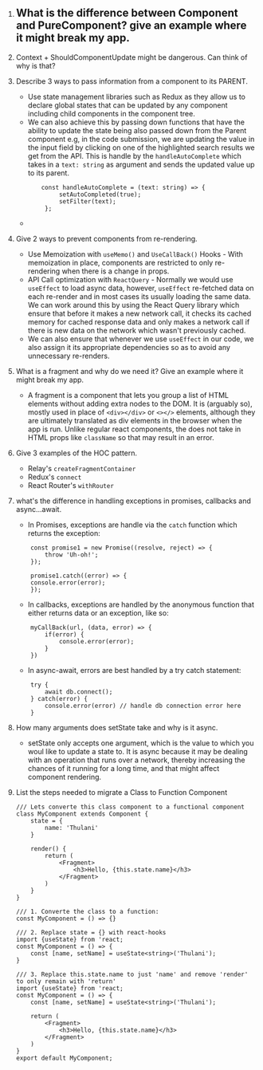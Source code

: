 1. What is the difference between Component and PureComponent? give an example where it might break my app.
    - 

2. Context + ShouldComponentUpdate might be dangerous. Can think of why is that?
3. Describe 3 ways to pass information from a component to its PARENT.
    - Use state management libraries such as Redux as they allow us to declare global states that can be updated by any component including child components
    in the component tree.
    - We can also achieve this by passing down functions that have the ability to update the state being also passed down from the Parent component
    e.g, in the code submission, we are updating the value in the input field by clicking on one of the highlighted search results we get from the API. This is handle by the
    ```handleAutoComplete``` which takes in a ```text: string``` as argument and sends the updated value up to its parent.
    ```
           const handleAutoComplete = (text: string) => {
                setAutoCompleted(true);
                setFilter(text);
            };
    ``` 
    - 
4. Give 2 ways to prevent components from re-rendering.
    - Use Memoization with `useMemo()` and `UseCallBack()` Hooks - With memoization in place, components are restricted to only re-rendering when there is a change in props.
    - API Call optimization with `ReactQuery` - Normally we would use `useEffect` to load async data, however, `useEffect` re-fetched data on each re-render and in most cases
    its usually loading the same data. We can work around this by using the React Query library which ensure that before it makes a new network call, it checks its cached memory for cached response data and only makes a network call if there is new data on the network which wasn't previously cached.
    - We can also ensure that whenever we use `useEffect` in our code, we also assign it its appropriate dependencies so as to avoid any unnecessary re-renders.
5. What is a fragment and why do we need it? Give an example where it might break my app.
    - A fragment is a component that lets you group a list of HTML elements without adding extra nodes to the DOM. It is (arguably so), mostly used in place of `<div></div>` or `<></>` elements, although they are ultimately translated as div elements in the browser when the app is run. Unlike regular react components, the <Fragment /> does not take in HTML props like `className` so that may result in an error.
6. Give 3 examples of the HOC pattern.
    - Relay's `createFragmentContainer`
    - Redux's `connect` 
    - React Router's `withRouter`
7. what's the difference in handling exceptions in promises, callbacks and async...await. 
    - In Promises, exceptions are handle via the `catch` function which returns the exception:
    ```
        const promise1 = new Promise((resolve, reject) => {
            throw 'Uh-oh!';
        });

        promise1.catch((error) => {
        console.error(error);
        });
    ```
    - In callbacks, exceptions are handled by the anonymous function that either returns data or an exception, like so:
    ```
        myCallBack(url, (data, error) => {
            if(error) {
                console.error(error);
            }
        })
    ```
    - In async-await, errors are best handled by a try catch statement:
    ```
        try {
            await db.connect();
        } catch(error) {
            console.error(error) // handle db connection error here
        }
    ```
8. How many arguments does setState take and why is it async.
    - setState only accepts one argument, which is the value to which you woul like to update a state to. It is async because it may be dealing with an operation that 
    runs over a network, thereby increasing the chances of it running for a long time, and that might affect component rendering.
9.  List the steps needed to migrate a Class to Function Component
    ```
    /// Lets converte this class component to a functional component
    class MyComponent extends Component {
        state = {
            name: 'Thulani'
        }

        render() {
            return (
                <Fragment>
                    <h3>Hello, {this.state.name}</h3>
                </Fragment>
            )
        }
    }

    /// 1. Converte the class to a function:
    const MyComponent = () => {}

    /// 2. Replace state = {} with react-hooks
    import {useState} from 'react;
    const MyComponent = () => {
        const [name, setName] = useState<string>('Thulani');
    }

    /// 3. Replace this.state.name to just 'name' and remove 'render' to only remain with 'return'
    import {useState} from 'react;
    const MyComponent = () => {
        const [name, setName] = useState<string>('Thulani');

        return (
            <Fragment>
                <h3>Hello, {this.state.name}</h3>
            </Fragment>
        )
    }
    export default MyComponent;
    ```